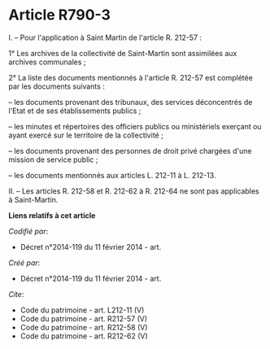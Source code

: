 # Article R790-3

I. – Pour l'application à Saint Martin de l'article R. 212-57 :

1° Les archives de la collectivité de Saint-Martin sont assimilées aux archives communales ;

2° La liste des documents mentionnés à l'article R. 212-57 est complétée par les documents suivants :

– les documents provenant des tribunaux, des services déconcentrés de l'Etat et de ses établissements publics ;

– les minutes et répertoires des officiers publics ou ministériels exerçant ou ayant exercé sur le territoire de la
collectivité ;

– les documents provenant des personnes de droit privé chargées d'une mission de service public ;

– les documents mentionnés aux articles L. 212-11 à L. 212-13.

II. – Les articles R. 212-58 et R. 212-62 à R. 212-64 ne sont pas applicables à Saint-Martin.

**Liens relatifs à cet article**

_Codifié par_:

  - Décret n°2014-119 du 11 février 2014 - art.

_Créé par_:

  - Décret n°2014-119 du 11 février 2014 - art.

_Cite_:

  - Code du patrimoine - art. L212-11 (V)
  - Code du patrimoine - art. R212-57 (V)
  - Code du patrimoine - art. R212-58 (V)
  - Code du patrimoine - art. R212-62 (V)
